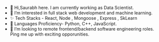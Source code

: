 - 👋 Hi,Saurabh here. I am currently working as Data Scientist.
- 👀 I’m interested in full stack web development and machine learning.
- ✨ Tech Stacks - React, Node , Mongoose , Express , SkLearn
- 🌱 Languages Proficiency- Python, C++, JavaScript.
- 💞️ I’m looking to remote frontend/backend software engineering roles. Ping me up with exciting opporunities.

<!---
YourGoodFriendSP/YourGoodFriendSP is a ✨ special ✨ repository because its `README.md` (this file) appears on your GitHub profile.
You can click the Preview link to take a look at your changes.
--->
